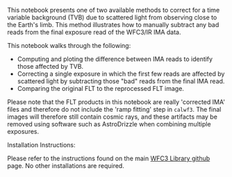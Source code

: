 This notebook presents one of two available methods to correct for a time variable background (TVB) due to scattered light from observing close to the Earth's limb. This method illustrates how to manually subtract any bad reads from the final exposure read of the WFC3/IR IMA data. 

This notebook walks through the following:

- Computing and ploting the difference between IMA reads to identify those affected by TVB.
- Correcting a single exposure in which the first few reads are affected by scattered light by subtracting those "bad" reads from the final IMA read.
- Comparing the original FLT to the reprocessed FLT image.

Please note that the FLT products in this notebook are really 'corrected IMA' files and therefore do not include the 'ramp fitting' step in `calwf3`. The final images will therefore still contain cosmic rays, and these artifacts may be removed using software such as AstroDrizzle when combining multiple exposures.

Installation Instructions:

Please refer to the instructions found on the main [WFC3 Library github](https://github.com/spacetelescope/WFC3Library) page. No other installations are required.